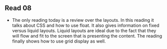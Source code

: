 ## Read 08
-  The only reading today is a review over the layouts. In this reading it talks about CSS and how to use float. It also gives information on fixed versus liquid layouts. Liquid layouts are ideal due to the fact that they will flow and fit to the screen that is presenting the content. The reading finally shows how to use grid display as well.